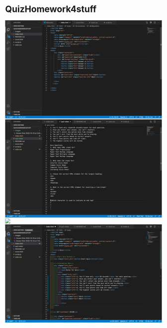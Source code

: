 # QuizHomework4stuff
![](images/Screen%20Shot%202020-10-19%20at%202.02.02%20PM.png)
![](images/Screen%20Shot%202020-10-24%20at%201.51.03%20PM.png)
![](mages/Screen%20Shot%202020-10-24%20at%204.24.54%20PM.png)
![](images/Screen%20Shot%202020-10-24%20at%204.25.31%20PM.png)
